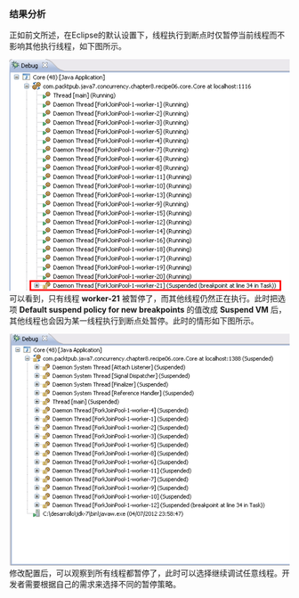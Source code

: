 ### 结果分析

正如前文所述，在Eclipse的默认设置下，线程执行到断点时仅暂停当前线程而不影响其他执行线程，如下图所示。

![79.png](../images/79.png)
可以看到，只有线程 **worker-21** 被暂停了，而其他线程仍然正在执行。此时把选项 **Default suspend policy for new breakpoints** 的值改成 **Suspend VM** 后，其他线程也会因为某一线程执行到断点处暂停。此时的情形如下图所示。

![80.png](../images/80.png)
修改配置后，可以观察到所有线程都暂停了，此时可以选择继续调试任意线程。开发者需要根据自己的需求来选择不同的暂停策略。

